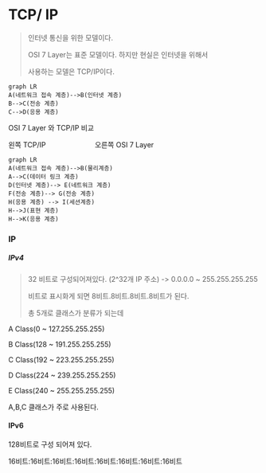 # TCP/ IP 

> 인터넷 통신을 위한 모델이다.
> 
> OSI 7 Layer는 표준 모델이다. 하지만 현실은 인터넷을 위해서 
> 
> 사용하는 모델은 TCP/IP이다.

```mermaid
graph LR
A(네트워크 접속 계층)-->B(인터넷 계층)
B-->C(전송 계층)
C-->D(응용 계층)
```

OSI 7 Layer 와 TCP/IP 비교 

왼쪽 TCP/IP  &nbsp; &nbsp; &nbsp; &nbsp; &nbsp; &nbsp; &nbsp; &nbsp; &nbsp; &nbsp; &nbsp; &nbsp; 오른쪽 OSI 7 Layer

```mermaid
graph LR
A(네트워크 접속 계층)-->B(물리계층)
A-->C(데이터 링크 계층)
D(인터넷 계층)--> E(네트워크 계층)
F(전송 계층)--> G(전송 계층)
H(응용 계층) --> I(세션계층)
H-->J(표현 계층)
H-->K(응용 계층)
```

### IP

##### IPv4

> 32 비트로 구성되어져있다. (2^32개 IP 주소) -> 0.0.0.0 ~ 255.255.255.255
> 
> 비트로 표시화게 되면 8비트.8비트.8비트.8비트가 된다.
>
> 총 5개로 클래스가 분류가 되는데 

A Class(0 ~ 127.255.255.255)

B Class(128 ~ 191.255.255.255)

C Class(192 ~ 223.255.255.255)

D Class(224 ~ 239.255.255.255)

E Class(240 ~ 255.255.255.255)


A,B,C 클래스가 주로 사용된다.

#### IPv6

128비트로 구성 되어져 있다.

16비트:16비트:16비트:16비트:16비트:16비트:16비트:16비트
